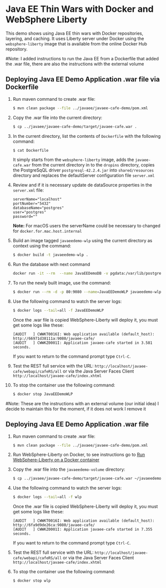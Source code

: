 # Java EE Thin Wars with Docker and WebSphere Liberty
This demo shows using Java EE thin wars with Docker repositories, layering, and caching. It uses Liberty server under Docker using the `websphere-liberty` image that is available from the online Docker Hub repository.

#Note: I added instructions to run the Java EE from a Dockerfile that added the .war file, there are also the instructions with the external volume

## Deploying Java EE Demo Application .war file via Dockerfile

1. Run maven command to create .war file: 

    ```bash
    $ mvn clean package --file ../javaee/javaee-cafe-demo/pom.xml
    ```
    
2. Copy the .war file into the current directory:

    ```bash
    $ cp ../javaee/javaee-cafe-demo/target/javaee-cafe.war .
    ```

3. In the current directory, list the contents of `Dockerfile` with the following command:

	```bash
	$ cat Dockerfile
	```
   	
   It simply starts from the `websphere-liberty` image, adds the `javaee-cafe.war` from the current directory in to the `dropins` directory, copies the PostgreSqQL driver `postgresql-42.2.4.jar` into `shared/resources` directory and replaces the defaultServer configuration file `server.xml` 

4. Review and if it is necessary update de dataSource properties in the `server.xml` file:

	```
	serverName="localhost"
	portNumber="5432"
	databaseName="postgres"
	user="postgres"
	password=""
    ```                   
	**Note:** For macOS users the serverName could be necessary to changed for `docker.for.mac.host.internal`

5. Build an image tagged `javaeedemo-wlp` using the current directory as context using the command:

	```bash
	$ docker build -t javaeedemo-wlp .
	```

6. Run the database with next command

	```bash
	docker run -it --rm  --name JavaEEDemoDB -v pgdata:/var/lib/postgresql/data -p 5432:5432 -d postgres
	```    

7. To run the newly built image, use the command:

	```bash
	$ docker run --rm -d -p 80:9080 --name=JavaEEDemoWLP javaeedemo-wlp
	```

8. Use the following command to watch the server logs:

	```bash
	$ docker logs --tail=all -f JavaEEDemoWLP
	```
    Once the .war file is copied WebSphere-Liberty will deploy it, you must get some logs like these:
    
	```
	[AUDIT   ] CWWKT0016I: Web application available (default_host): http://66971d38111a:9080/javaee-cafe/
	[AUDIT   ] CWWKZ0001I: Application javaee-cafe started in 3.581 seconds.
	```
    
   If you want to return to the command prompt type `Ctrl-C`.

9. Test the REST full service with the URL: `http://localhost/javaee-cafe/webapi/cafeRS/all` or via the Java Server Faces Client `http://localhost/javaee-cafe/index.xhtml`

10. To stop the container use the following command:

	```bash
	$ docker stop JavaEEDemoWLP
	```






#Note: These are the instructions with an external volume (our initial idea) I decide to maintain this for the moment, if it does not work I remove it

## Deploying Java EE Demo Application .war file

1. Run maven command to create .war file: 

    ```bash
    $ mvn clean package --file ../javaee/javaee-cafe-demo/pom.xml
    ```

2. Run WebSphere-Liberty on Docker, to see instructions go to [Run WebSphere-Liberty on a Docker container](../mounted-volume/README.md)

3. Copy the .war file into the `javaeedemo-volume` directory:

    ```bash
    $ cp ../javaee/javaee-cafe-demo/target/javaee-cafe.war ~/javaeedemo-volume
    ```
4. Use the following command to watch the server logs:

    ```bash
    $ docker logs --tail=all -f wlp
    ```
    Once the .war file is copied WebSphere-Liberty will deploy it, you must get some logs like these:
    ```    
    [AUDIT   ] CWWKT0016I: Web application available (default_host): http://6fa9d9de26ca:9080/javaee-cafe/
    [AUDIT   ] CWWKZ0001I: Application javaee-cafe started in 7.355 seconds.
    ```    
    
   If you want to return to the command prompt type `Ctrl-C`.

5. Test the REST full service with the URL: `http://localhost/javaee-cafe/webapi/cafeRS/all`
 or via the Java Server Faces Client `http://localhost/javaee-cafe/index.xhtml`

6. To stop the container use the following command:

    ```bash
    $ docker stop wlp
    ```
